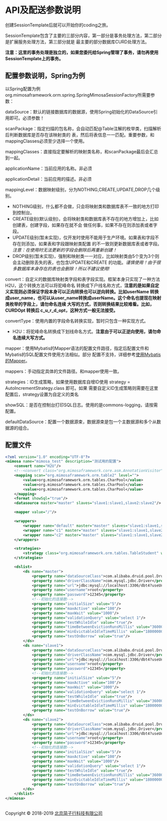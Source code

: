 # API及配送参数说明

创建SessionTemplate后就可以开始你的coding之旅。

SessionTemplate包含了主要的三部分内容，第一部分是事务处理方法，第二部分是扩展服务处理方法，第三部分就是
最主要的部分数据库CURD处理方法。

**注意：这里的事务处理是独立的，如果您委托给Spring管理了事务，请勿再使用SessionTemplate上的事务。**

## 配置参数说明，Spring为例

以Spring配置为例org.mimosaframework.orm.spring.SpringMimosaSessionFactory所需要参数：

dataSource：默认的链接数据库的数据源，使用Spring初始化的DataSource引用即可。必须参数！

scanPackage：指定扫描的包名称，会自动匹配@Table注解的枚举类，扫描解析后判断数据库是否存在该映射类的
表，然后将表信息一一匹配。重要参数，和mappingClasses必须至少选择一个使用。

mappingClasses：直接指定要解析的映射类名称，和scanPackage最后会汇总到一起。

applicationName：当前应用的名称。非必须

applicationDetail：当前应用的描述。非必须

mappingLevel：数据映射级别，分为NOTHING,CREATE,UPDATE,DROP几个级别。
* NOTHING级别，什么都不会做，只会将映射类和数据库表不一致的地方打印到控制台。
* CREATE级别(默认级别)，会将映射类和数据库表不存在的地方增加上，比如创建表，创建字段，如果存在就不会
做任何事，如果不存在则添加表或者字段。
* UPDATE级别(暂未实现)，仅开发时使用不能用于生产环境。如果表和字段不存在则添加，如果表和字段跟映射类配置
的不一致则更新数据库表或者字段。_注意：在使用时无法更新的字段会删除后再重新创建！_
* DROP级别(暂未实现)，强制和映射类一一对应，比如映射类由5个变为3个则会主动删除丢失的表，也包含UPDATE和CREATE
的功能。_谨慎使用！由于很多数据库本身存在的表也会删除！所以不建议使用!_


convert：自定义的数据库映射类字段和表字段实现。框架本身只实现了一种方法H2U，这个转换方法可以将驼峰命名
转换成下户线名称方式，**注意的是如果自定义实现则必须保证字段本身可以正向转换也可以逆向转换。比如userName
转换成user_name，也可以从user_name转换成userName。这个命名也提现在映射类枚举的字段上，请勿命名连续
大写的方式，否则转换结果比较难看。比如，CURDOpt 转换后 c_u_r_d_opt，这种方式一般无法接受。**

convertType：使用内置的字段命名转换实现，暂时只包含一种实现方式。
* H2U：将驼峰命名转换成下划线命名方式。**注意由于可以正逆向使用，请勿命名连续大写方式。**

mapper：使用Mybatis的Mapper语法的配置文件路径，指定后配置文件和Mybatis的SQL配置文件使用方法相似。部分
配置不支持，详细参考[使用Mybatis的Mapper](./index.html#mapper.md)。

mappers：手动指定具体的文件路径。和mapper使用一致。

strategies：ID生成策略，如果使用数据库自增ID使用 strategy = AutoIncrementStrategy.class 即可。如果
需要自定义ID生成策略则需要在这里配置后，strategy设置为自定义的类名

showSQL：是否在控制台打印SQL日志。使用的是commons-logging，请按需配置。

defaultDataSource：配置一个数据源束，数据源束是包一个主数据源和多个从数据源的组合。


## 配置文件

```xml
<?xml version="1.0" encoding="UTF-8"?>
<mimosa name="mimosa_test" description="测试用的配置">
    <convert name="H2U"/>
    <!--<convert class="org.mimosaframework.core.asm.AnnotationVisitor"/>-->
    <mapping scan="org.mimosaframework.orm.table2" level="">
        <value>org.mimosaframework.orm.tables.CharPool</value>
        <value>org.mimosaframework.orm.tables.CharPool</value>
        <value>org.mimosaframework.orm.tables.CharPool</value>
    </mapping>
    <format showSql="true"/>
    <datasource master="master" slaves="slave1:slave1,slave2:slave2"/>

    <mapper value="/"/>

    <wrappers>
        <wrapper name="default" master="master" slaves="slave1:slave1,slave2:slave2"/>
        <wrapper name="c1" master="master" slaves="slave1:slave1,slave2:slave2"/>
        <wrapper name="c2" master="master" slaves="slave1:slave1,slave2:slave2"/>
    </wrappers>

    <strategies>
        <strategy class="org.mimosaframework.orm.tables.TableStudent" wrapper="default"/>
    </strategies>

    <dslist>
        <ds name="master">
            <property name="dataSourceClass">com.alibaba.druid.pool.DruidDataSource</property>
            <property name="driverClassName">com.mysql.jdbc.Driver</property>
            <property name="url">jdbc:mysql://localhost:3306/dbt4?useUnicode=true&amp;characterEncoding=utf-8&amp;useSSL=false&amp;serverTimezone=UTC&amp;nullNamePatternMatchesAll=true</property>
            <property name="username">root</property>
            <property name="password">12345</property>
            <!--初始化的连接数-->
            <property name="initialSize" value="5"/>
            <property name="maxActive" value="100"/>
            <property name="maxWait" value="1000"/>
            <property name="validationQuery" value="select 1"/>
            <property name="testWhileIdle" value="true"/>
            <property name="timeBetweenEvictionRunsMillis" value="3600000"/>
            <property name="minEvictableIdleTimeMillis" value="18000000"/>
            <property name="testOnBorrow" value="true"/>
        </ds>
        <ds name="slave1">
            <property name="dataSourceClass">com.alibaba.druid.pool.DruidDataSource</property>
            <property name="driverClassName">com.mysql.jdbc.Driver</property>
            <property name="url">jdbc:mysql://localhost:3306/dbt4?useUnicode=true&amp;characterEncoding=utf-8&amp;useSSL=false&amp;serverTimezone=UTC&amp;nullNamePatternMatchesAll=true</property>
            <property name="username">root</property>
            <property name="password">12345</property>
            <!--初始化的连接数-->
            <property name="initialSize" value="5"/>
            <property name="maxActive" value="100"/>
            <property name="maxWait" value="1000"/>
            <property name="validationQuery" value="select 1"/>
            <property name="testWhileIdle" value="true"/>
            <property name="timeBetweenEvictionRunsMillis" value="3600000"/>
            <property name="minEvictableIdleTimeMillis" value="18000000"/>
            <property name="testOnBorrow" value="true"/>
        </ds>
        <ds name="slave2">
            <property name="dataSourceClass">com.alibaba.druid.pool.DruidDataSource</property>
            <property name="driverClassName">com.mysql.jdbc.Driver</property>
            <property name="url">jdbc:mysql://localhost:3306/dbt4?useUnicode=true&amp;characterEncoding=utf-8&amp;useSSL=false&amp;serverTimezone=UTC&amp;nullNamePatternMatchesAll=true</property>
            <property name="username">root</property>
            <property name="password">12345</property>
            <!--初始化的连接数-->
            <property name="initialSize" value="5"/>
            <property name="maxActive" value="100"/>
            <property name="maxWait" value="1000"/>
            <property name="validationQuery" value="select 1"/>
            <property name="testWhileIdle" value="true"/>
            <property name="timeBetweenEvictionRunsMillis" value="3600000"/>
            <property name="minEvictableIdleTimeMillis" value="18000000"/>
            <property name="testOnBorrow" value="true"/>
        </ds>
    </dslist>
</mimosa>
```

## 
Copyright © 2018-2019 [北京简子行科技有限公司](https://www.jianzixing.com.cn)
